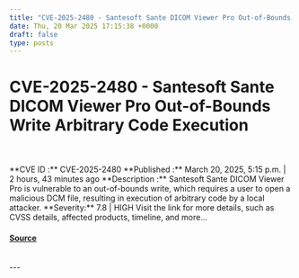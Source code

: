 ```yaml
---
title: "CVE-2025-2480 - Santesoft Sante DICOM Viewer Pro Out-of-Bounds Write Arbitrary Code Execution"
date: Thu, 20 Mar 2025 17:15:38 +0000
draft: false
type: posts
---
```

# CVE-2025-2480 - Santesoft Sante DICOM Viewer Pro Out-of-Bounds Write Arbitrary Code Execution

<br/>

<br/>
**CVE ID :** CVE-2025-2480  
**Published :** March 20, 2025, 5:15 p.m. | 2 hours, 43 minutes ago  
**Description :** Santesoft Sante DICOM Viewer Pro is vulnerable to an out-of-bounds write, which requires a user to open a malicious DCM file, resulting in execution of arbitrary code by a local attacker.  
**Severity:** 7.8 | HIGH  
Visit the link for more details, such as CVSS details, affected products, timeline, and more...

#### [Source](https://cvefeed.io/vuln/detail/CVE-2025-2480)

<br/>
---
